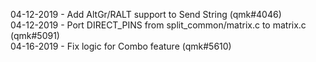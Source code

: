 04-12-2019 - Add AltGr/RALT support to Send String (qmk#4046)  
04-12-2019 - Port DIRECT_PINS from split_common/matrix.c to matrix.c (qmk#5091)  
04-16-2019 - Fix logic for Combo feature (qmk#5610)  

